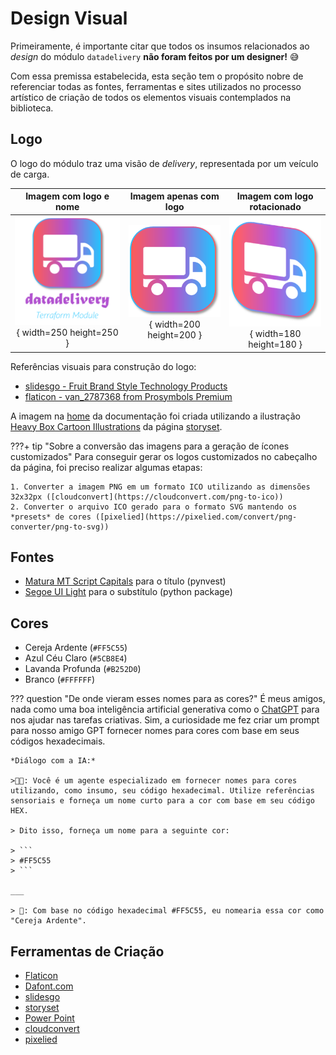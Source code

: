 # Design Visual

Primeiramente, é importante citar que todos os insumos relacionados ao *design* do módulo `datadelivery` **não foram feitos por um designer!** 😅

Com essa premissa estabelecida, esta seção tem o propósito nobre de referenciar todas as fontes, ferramentas e sites utilizados no processo artístico de criação de todos os elementos visuais contemplados na biblioteca.

## Logo

O logo do módulo traz uma visão de *delivery*, representada por um veículo de carga.

| **Imagem com logo e nome** | **Imagem apenas com logo** | **Imagem com logo rotacionado** | 
| :--: | :--: | :--: |
| ![Imagem contendo o logo e o nome](../_assets/imgs/logo/logo-com-nome.png){ width=250 height=250 } | ![Imagem contendo apenas o logo](../_assets/imgs/logo/logo-sem-nome.png){ width=200 height=200 } | ![Imagem contendo o logo rotacionado](../_assets/imgs/logo/logo-rotacionado.png){ width=180 height=180 } |

Referências visuais para construção do logo:

- [slidesgo - Fruit Brand Style Technology Products](https://slidesgo.com/pt/tema/pitch-deck-para-produtos-de-tecnologia-com-estilo-marca-de-frutas)
- [flaticon - van_2787368 from Prosymbols Premium](https://www.flaticon.com/free-icon/van_2787368)

A imagem na [home](../index.md) da documentação foi criada utilizando a ilustração [Heavy Box Cartoon Illustrations](https://storyset.com/illustration/heavy-box/bro) da página [storyset](https://storyset.com/).

???+ tip "Sobre a conversão das imagens para a geração de ícones customizados"
    Para conseguir gerar os logos customizados no cabeçalho da página, foi preciso realizar algumas etapas:

    1. Converter a imagem PNG em um formato ICO utilizando as dimensões 32x32px ([cloudconvert](https://cloudconvert.com/png-to-ico))
    2. Converter o arquivo ICO gerado para o formato SVG mantendo os *presets* de cores ([pixelied](https://pixelied.com/convert/png-converter/png-to-svg))

## Fontes

- [Matura MT Script Capitals](https://www.cdnfonts.com/matura-mt-script-capitals.font) para o título (pynvest)
- [Segoe UI Light](https://www.fonts100.com/font+89949_Segoe+UI+Light.html) para o substítulo (python package)

## Cores

- Cereja Ardente (`#FF5C55`)
- Azul Céu Claro (`#5CB8E4`)
- Lavanda Profunda (`#B252D0`)
- Branco (`#FFFFFF`)

??? question "De onde vieram esses nomes para as cores?"
    É meus amigos, nada como uma boa inteligência artificial generativa como o [ChatGPT](https://chat.openai.com/) para nos ajudar nas tarefas criativas. Sim, a curiosidade me fez criar um prompt para nosso amigo GPT fornecer nomes para cores com base em seus códigos hexadecimais.

    *Diálogo com a IA:*
    
    >👨‍🦲: Você é um agente especializado em fornecer nomes para cores utilizando, como insumo, seu código hexadecimal. Utilize referências sensoriais e forneça um nome curto para a cor com base em seu código HEX.

    > Dito isso, forneça um nome para a seguinte cor:

    > ```
    > #FF5C55
    > ```

    ___

    > 🤖: Com base no código hexadecimal #FF5C55, eu nomearia essa cor como "Cereja Ardente".


## Ferramentas de Criação

- [Flaticon](https://www.flaticon.com/)
- [Dafont.com](https://www.dafont.com/)
- [slidesgo](https://slidesgo.com/pt/)
- [storyset](https://storyset.com/)
- [Power Point](https://www.microsoft.com/en-us/microsoft-365/powerpoint)
- [cloudconvert](https://cloudconvert.com/png-to-ico)
- [pixelied](https://pixelied.com/convert/png-converter/png-to-svg)